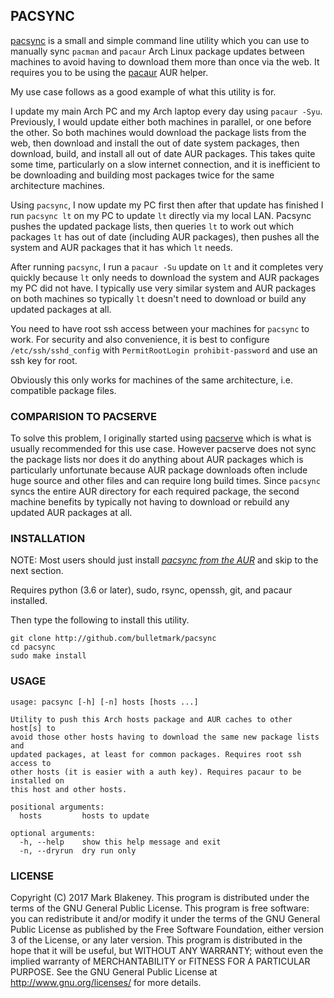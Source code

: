 ## PACSYNC

[pacsync](http://github.com/bulletmark/pacsync) is a small and simple
command line utility which you can use to manually sync `pacman` and
`pacaur` Arch Linux package updates between machines to avoid having to
download them more than once via the web. It requires you to be using
the [pacaur](https://aur.archlinux.org/packages/pacaur/) AUR helper.

My use case follows as a good example of what this utility is for.

I update my main Arch PC and my Arch laptop every day using `pacaur -Syu`.
Previously, I would update either both machines in parallel, or one before the
other. So both machines would download the package lists from the web,
then download and install the out of date system packages, then
download, build, and install all out of date AUR packages. This takes
quite some time, particularly on a slow internet connection, and it is
inefficient to be downloading and building most packages twice for the
same architecture machines.

Using `pacsync`, I now update my PC first then after that update has
finished I run `pacsync lt` on my PC to update `lt` directly via my
local LAN. Pacsync pushes the updated package lists, then queries `lt`
to work out which packages `lt` has out of date (including AUR
packages), then pushes all the system and AUR packages that it has which
`lt` needs.

After running `pacsync`, I run a `pacaur -Su` update on `lt` and it
completes very quickly because `lt` only needs to download the system
and AUR packages my PC did not have. I typically use very similar system
and AUR packages on both machines so typically `lt` doesn't need to
download or build any updated packages at all.

You need to have root ssh access between your machines for
`pacsync` to work. For security and also convenience, it is best to
configure `/etc/ssh/sshd_config` with `PermitRootLogin
prohibit-password` and use an ssh key for root.

Obviously this only works for machines of the same architecture, i.e.
compatible package files.

### COMPARISION TO PACSERVE

To solve this problem, I originally started using
[pacserve](https://aur.archlinux.org/packages/pacserve/) which is what
is usually recommended for this use case. However pacserve does not sync
the package lists nor does it do anything about AUR packages which is
particularly unfortunate because AUR package downloads often include
huge source and other files and can require long build times. Since
`pacsync` syncs the entire AUR directory for each required package, the
second machine benefits by typically not having to download or rebuild
any updated AUR packages at all.

### INSTALLATION

NOTE: Most users should just install
[_pacsync from the AUR_](https://aur.archlinux.org/packages/pacsync/) and
skip to the next section.

Requires python (3.6 or later), sudo, rsync, openssh, git, and pacaur
installed.

Then type the following to install this utility.

    git clone http://github.com/bulletmark/pacsync
    cd pacsync
    sudo make install

### USAGE

````
usage: pacsync [-h] [-n] hosts [hosts ...]

Utility to push this Arch hosts package and AUR caches to other host[s] to
avoid those other hosts having to download the same new package lists and
updated packages, at least for common packages. Requires root ssh access to
other hosts (it is easier with a auth key). Requires pacaur to be installed on
this host and other hosts.

positional arguments:
  hosts         hosts to update

optional arguments:
  -h, --help    show this help message and exit
  -n, --dryrun  dry run only
````

### LICENSE

Copyright (C) 2017 Mark Blakeney. This program is distributed under the
terms of the GNU General Public License.
This program is free software: you can redistribute it and/or modify it
under the terms of the GNU General Public License as published by the
Free Software Foundation, either version 3 of the License, or any later
version.
This program is distributed in the hope that it will be useful, but
WITHOUT ANY WARRANTY; without even the implied warranty of
MERCHANTABILITY or FITNESS FOR A PARTICULAR PURPOSE. See the GNU General
Public License at <http://www.gnu.org/licenses/> for more details.
